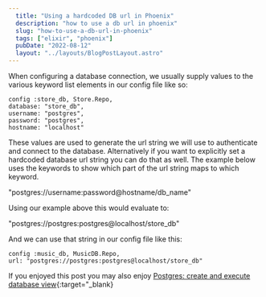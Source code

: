 ```yaml
---
  title: "Using a hardcoded DB url in Phoenix"
  description: "how to use a db url in phoenix"
  slug: "how-to-use-a-db-url-in-phoenix"
  tags: ["elixir", "phoenix"]
  pubDate: "2022-08-12"
  layout: "../layouts/BlogPostLayout.astro"
---
```


When configuring a database connection, we usually supply values to the various keyword list elements in our config file like so:

```
config :store_db, Store.Repo, 
database: "store_db", 
username: "postgres", 
password: "postgres", 
hostname: "localhost" 
```
These values are used to generate the url string we will use to authenticate and connect to the database. Alternatively if you want to explicitly set a hardcoded database url string you can do that as well. The example below uses the keywords to show which part of the url string maps to which keyword.

"postgres://username:password@hostname/db_name"

Using our example above this would evaluate to:

"postgres://postgres:postgres@localhost/store_db"

And we can use that string in our config file like this:
```
config :music_db, MusicDB.Repo,
url: "postgres://postgres:postgres@localhost/store_db"
```

If you enjoyed this post you may also enjoy [Postgres: create and execute database view](https://www.devdecks.io/2022-create-and-execute-db-view-postgres){:target="_blank}